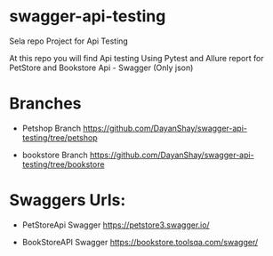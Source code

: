 # swagger-api-testing
Sela repo Project for Api Testing 

At this repo you will find Api testing Using Pytest and Allure report for PetStore and Bookstore Api - Swagger (Only json)

# Branches 

*  Petshop Branch
https://github.com/DayanShay/swagger-api-testing/tree/petshop

*  bookstore Branch
https://github.com/DayanShay/swagger-api-testing/tree/bookstore


# Swaggers Urls:

*  PetStoreApi Swagger
https://petstore3.swagger.io/

* BookStoreAPI Swagger
https://bookstore.toolsqa.com/swagger/
